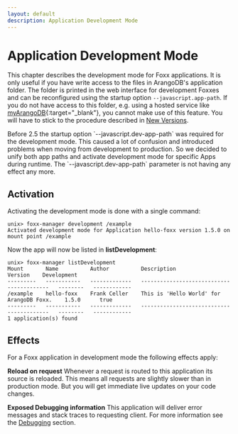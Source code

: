 ```yaml
---
layout: default
description: Application Development Mode
---
```

Application Development Mode
============================

This chapter describes the development mode for Foxx applications.
It is only useful if you have write access to the files in ArangoDB's application folder.
The folder is printed in the web interface for development Foxxes and can be reconfigured using the startup option `--javascript.app-path`.
If you do not have access to this folder, e.g. using a hosted service like [myArangoDB](https://myarangodb.com/){:target="_blank"}, you cannot make use of this feature.
You will have to stick to the procedure described in [New Versions](foxx-production-upgrade.html).
<div class="versionDifference">
Before 2.5 the startup option `--javascript.dev-app-path` was required for the development mode.
This caused a lot of confusion and introduced problems when moving from development to production.
So we decided to unify both app paths and activate development mode for specific Apps during runtime.
The `--javascript.dev-app-path` parameter is not having any effect any more.
</div>

Activation
----------

Activating the development mode is done with a single command:

```
unix> foxx-manager development /example
Activated development mode for Application hello-foxx version 1.5.0 on mount point /example
```

Now the app will now be listed in **listDevelopment**:

```
unix> foxx-manager listDevelopment
Mount       Name          Author          Description                                 Version    Development
---------   -----------   -------------   -----------------------------------------   --------   ------------
/example    hello-foxx    Frank Celler    This is 'Hello World' for ArangoDB Foxx.    1.5.0      true
---------   -----------   -------------   -----------------------------------------   --------   ------------
1 application(s) found
```

Effects
-------

For a Foxx application in development mode the following effects apply:

**Reload on request**
Whenever a request is routed to this application its source is reloaded.
This means all requests are slightly slower than in production mode.
But you will get immediate live updates on your code changes.

**Exposed Debugging information**
This application will deliver error messages and stack traces to requesting client.
For more information see the [Debugging](foxx-develop-debugging.html) section.
